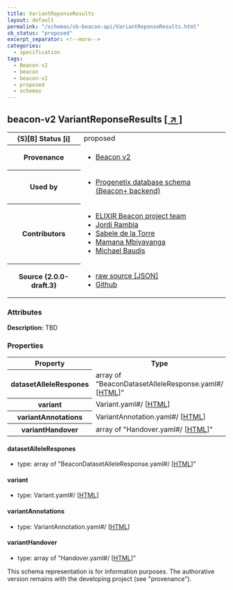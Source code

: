 ```yaml
---
title: VariantReponseResults
layout: default
permalink: "/schemas/sb-beacon-api/VariantReponseResults.html"
sb_status: "proposed"
excerpt_separator: <!--more-->
categories:
  - specification
tags:
  - Beacon-v2
  - beacon
  - beacon-v2
  - proposed
  - schemas
---
```


<div id="schema-header-title">
  <h2><span id="schema-header-title-project">beacon-v2</span> VariantReponseResults <a href="https://github.com/ga4gh-beacon/sb-beacon-api" target="_BLANK">[ &nearr; ]</a></h2>
</div>

<table id="schema-header-table">
<tr>
<th>{S}[B] Status <a href="https://schemablocks.org/about/sb-status-levels.html">[i]</a></th>
<td><div id="schema-header-status">proposed</div></td>
</tr>
<tr><th>Provenance</th><td><ul>
<li><a href="https://github.com/ga4gh-beacon/specification-v2">Beacon v2</a></li>
</ul></td></tr>
<tr><th>Used by</th><td><ul>
<li><a href="https://github.com/progenetix/schemas/">Progenetix database schema (Beacon+ backend)</a></li>
</ul></td></tr>


<!--more-->
<tr><th>Contributors</th><td><ul>
<li><a href="https://beacon-project.io/categories/people.html">ELIXIR Beacon project team</a></li>
<li><a href="https://github.com/jrambla">Jordi Rambla</a></li>
<li><a href="https://github.com/sdelatorrep">Sabele de la Torre</a></li>
<li><a href="https://github.com/mamanambiya">Mamana Mbiyavanga</a></li>
<li><a href="https://orcid.org/0000-0002-9903-4248">Michael Baudis</a></li>
</ul></td></tr>
<tr><th>Source (2.0.0-draft.3)</th><td><ul>
<li><a href="current/VariantReponseResults.json" target="_BLANK">raw source [JSON]</a></li>
<li><a href="https://github.com/ga4gh-beacon/sb-beacon-api/blob/master/schemas/VariantReponseResults.yaml" target="_BLANK">Github</a></li>
</ul></td></tr>
</table>

<div id="schema-attributes-title"><h3>Attributes</h3></div>

  
__Description:__ TBD

### Properties

<table id="schema-properties-table">
<tr><th>Property</th><th>Type</th></tr>
<tr><th>datasetAlleleRespones</th><td>array of "BeaconDatasetAlleleResponse.yaml#/ [<a href="./BeaconDatasetAlleleResponse.html">HTML</a>]"</td></tr>
<tr><th>variant</th><td>Variant.yaml#/ [<a href="./Variant.html">HTML</a>]</td></tr>
<tr><th>variantAnnotations</th><td>VariantAnnotation.yaml#/ [<a href="./VariantAnnotation.html">HTML</a>]</td></tr>
<tr><th>variantHandover</th><td>array of "Handover.yaml#/ [<a href="./Handover.html">HTML</a>]"</td></tr>
</table>


#### datasetAlleleRespones

* type: array of "BeaconDatasetAlleleResponse.yaml#/ [<a href="./BeaconDatasetAlleleResponse.html">HTML</a>]"




#### variant

* type: Variant.yaml#/ [<a href="./Variant.html">HTML</a>]




#### variantAnnotations

* type: VariantAnnotation.yaml#/ [<a href="./VariantAnnotation.html">HTML</a>]




#### variantHandover

* type: array of "Handover.yaml#/ [<a href="./Handover.html">HTML</a>]"



<div id="schema-footer"> This schema representation is for information purposes. The authorative  version remains with the developing project (see "provenance"). </div>


